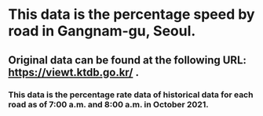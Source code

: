 # This data is the percentage speed by road in Gangnam-gu, Seoul.

## Original data can be found at the following URL: https://viewt.ktdb.go.kr/ .

### This data is the percentage rate data of historical data for each road as of 7:00 a.m. and 8:00 a.m. in October 2021.